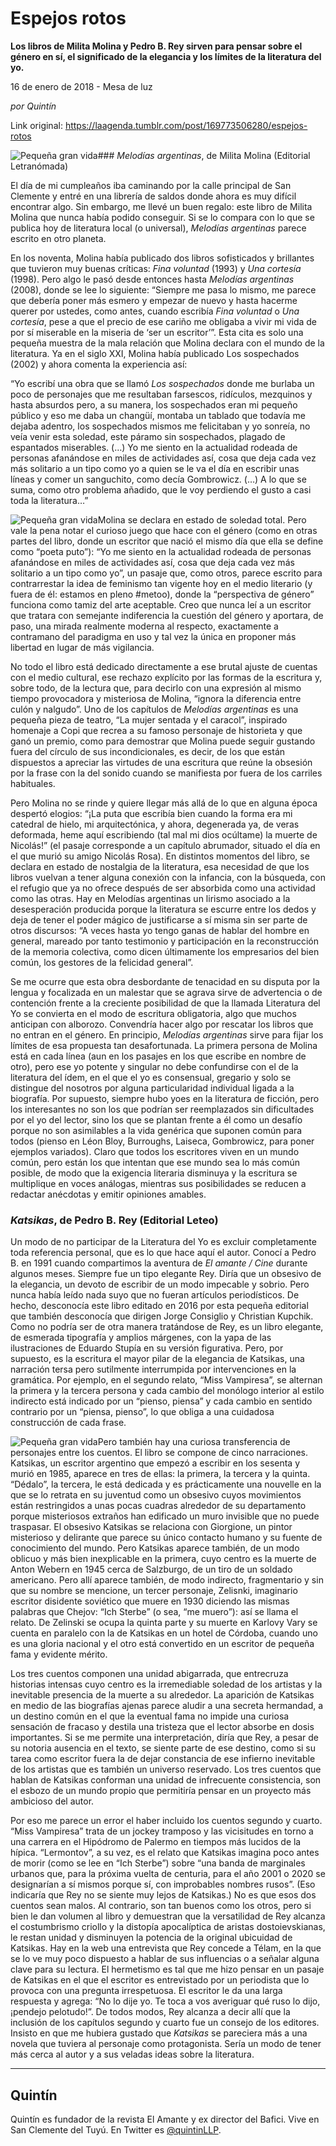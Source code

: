 # Espejos rotos

**Los libros de Milita Molina y Pedro B. Rey sirven para pensar sobre el género en sí, el significado de la elegancia y los límites de la literatura del yo.**

16 de enero de 2018 - Mesa de luz

_por Quintín_

Link original: https://laagenda.tumblr.com/post/169773506280/espejos-rotos

![Pequeña gran vida](https://64.media.tumblr.com/8f2b1aa3cdf469270b3577cebd9509d5/tumblr_inline_pk08s5ri841t6q87u_640.jpg)### *Melodías argentinas*, de Milita Molina (Editorial Letranómada)

El día de mi cumpleaños iba caminando por la calle principal de San Clemente y entré en una librería de saldos donde ahora es muy difícil encontrar algo. Sin embargo, me llevé un buen regalo: este libro de Milita Molina que nunca había podido conseguir. Si se lo compara con lo que se publica hoy de literatura local (o universal), *Melodías argentinas* parece escrito en otro planeta. 


En los noventa, Molina había publicado dos libros sofisticados y brillantes que tuvieron muy buenas críticas: *Fina voluntad* (1993) y *Una cortesía* (1998). Pero algo le pasó desde entonces hasta *Melodías argentinas* (2008), donde se lee lo siguiente: “Siempre me pasa lo mismo, me parece que debería poner más esmero y empezar de nuevo y hasta hacerme querer por ustedes, como antes, cuando escribía *Fina voluntad* o *Una cortesía*, pese a que el precio de ese cariño me obligaba a vivir mi vida de por sí miserable en la miseria de ‘ser un escritor’”. Esta cita es solo una pequeña muestra de la mala relación que Molina declara con el mundo de la literatura. Ya en el siglo XXI, Molina había publicado Los sospechados (2002) y ahora comenta la experiencia así:


“Yo escribí una obra que se llamó *Los sospechados* donde me burlaba un poco de personajes que me resultaban farsescos, ridículos, mezquinos y hasta absurdos pero, a su manera, los sospechados eran mi pequeño público y eso me daba un changüí, montaba un tablado que todavía me dejaba adentro, los sospechados mismos me felicitaban y yo sonreía, no veía venir esta soledad, este páramo sin sospechados, plagado de espantados miserables. (…) Yo me siento en la actualidad rodeada de personas afanándose en miles de actividades así, cosa que deja cada vez más solitario a un tipo como yo a quien se le va el día en escribir unas líneas y comer un sanguchito, como decía Gombrowicz. (…) A lo que se suma, como otro problema añadido, que le voy perdiendo el gusto a casi toda la literatura…”


![Pequeña gran vida](https://64.media.tumblr.com/8f2b1aa3cdf469270b3577cebd9509d5/tumblr_inline_pk08s5ri841t6q87u_250.jpg)Molina se declara en estado de soledad total. Pero vale la pena notar el curioso juego que hace con el género (como en otras partes del libro, donde un escritor que nació el mismo día que ella se define como “poeta puto”): “Yo me siento en la actualidad rodeada de personas afanándose en miles de actividades así, cosa que deja cada vez más solitario a un tipo como yo”, un pasaje que, como otros, parece escrito para contrarrestar la idea de feminismo tan vigente hoy en el medio literario (y fuera de él: estamos en pleno #metoo), donde la “perspectiva de género” funciona como tamiz del arte aceptable. Creo que nunca leí a un escritor que tratara con semejante indiferencia la cuestión del género y aportara, de paso, una mirada realmente moderna al respecto, exactamente a contramano del paradigma en uso y tal vez la única en proponer más libertad en lugar de más vigilancia. 


No todo el libro está dedicado directamente a ese brutal ajuste de cuentas con el medio cultural, ese rechazo explícito por las formas de la escritura y, sobre todo, de la lectura que, para decirlo con una expresión al mismo tiempo provocadora y misteriosa de Molina, “ignora la diferencia entre culón y nalgudo”. Uno de los capítulos de *Melodías argentinas* es una pequeña pieza de teatro, “La mujer sentada y el caracol”, inspirado homenaje a Copi que recrea a su famoso personaje de historieta y que ganó un premio, como para demostrar que Molina puede seguir gustando fuera del círculo de sus incondicionales, es decir, de los que están dispuestos a apreciar las virtudes de una escritura que reúne la obsesión por la frase con la del sonido cuando se manifiesta por fuera de los carriles habituales. 


Pero Molina no se rinde y quiere llegar más allá de lo que en alguna época despertó elogios: “¡La puta que escribía bien cuando la forma era mi catedral de hielo, mi arquitectónica, y ahora, degenerada ya, de veras deformada, heme aquí escribiendo (tal mal mi dios ocúltame) la muerte de Nicolás!” (el pasaje corresponde a un capítulo abrumador, situado el día en el que murió su amigo Nicolás Rosa). En distintos momentos del libro, se declara en estado de nostalgia de la literatura, esa necesidad de que los libros vuelvan a tener alguna conexión con la infancia, con la búsqueda, con el refugio que ya no ofrece después de ser absorbida como una actividad como las otras. Hay en Melodías argentinas un lirismo asociado a la desesperación producida porque la literatura se escurre entre los dedos y deja de tener el poder mágico de justificarse a sí misma sin ser parte de otros discursos: “A veces hasta yo tengo ganas de hablar del hombre en general, mareado por tanto testimonio y participación en la reconstrucción de la memoria colectiva, como dicen últimamente los empresarios del bien común, los gestores de la felicidad general”. 


Se me ocurre que esta obra desbordante de tenacidad en su disputa por la lengua y focalizada en un malestar que se agrava sirve de advertencia o de contención frente a la creciente posibilidad de que la llamada Literatura del Yo se convierta en el modo de escritura obligatoria, algo que muchos anticipan con alborozo. Convendría hacer algo por rescatar los libros que no entran en el género. En principio, *Melodías argentinas* sirve para fijar los límites de esa propuesta tan desafortunada. La primera persona de Molina está en cada línea (aun en los pasajes en los que escribe en nombre de otro), pero ese yo potente y singular no debe confundirse con el de la literatura del ídem, en el que el yo es consensual, gregario y solo se distingue del nosotros por alguna particularidad individual ligada a la biografía. Por supuesto, siempre hubo yoes en la literatura de ficción, pero los interesantes no son los que podrían ser reemplazados sin dificultades por el yo del lector, sino los que se plantan frente a él como un desafío porque no son asimilables a la vida genérica que suponen común para todos (pienso en Léon Bloy, Burroughs, Laiseca, Gombrowicz, para poner ejemplos variados). Claro que todos los escritores viven en un mundo común, pero están los que intentan que ese mundo sea lo más común posible, de modo que la exigencia literaria disminuya y la escritura se multiplique en voces análogas, mientras sus posibilidades se reducen a redactar anécdotas y emitir opiniones amables.


### *Katsikas*, de Pedro B. Rey (Editorial Leteo)

Un modo de no participar de la Literatura del Yo es excluir completamente toda referencia personal, que es lo que hace aquí el autor. Conocí a Pedro B. en 1991 cuando compartimos la aventura de *El amante / Cine* durante algunos meses. Siempre fue un tipo elegante Rey. Diría que un obsesivo de la elegancia, un devoto de escribir de un modo impecable y sobrio. Pero nunca había leído nada suyo que no fueran artículos periodísticos. De hecho, desconocía este libro editado en 2016 por esta pequeña editorial que también desconocía que dirigen Jorge Consiglio y Christian Kupchik. Como no podría ser de otra manera tratándose de Rey, es un libro elegante, de esmerada tipografía y amplios márgenes, con la yapa de las ilustraciones de Eduardo Stupía en su versión figurativa. Pero, por supuesto, es la escritura el mayor pilar de la elegancia de Katsikas, una narración tersa pero sutilmente interrumpida por intervenciones en la gramática. Por ejemplo, en el segundo relato, “Miss Vampiresa”, se alternan la primera y la tercera persona y cada cambio del monólogo interior al estilo indirecto está indicado por un “pienso, piensa” y cada cambio en sentido contrario por un “piensa, pienso”, lo que obliga a una cuidadosa construcción de cada frase. 


![Pequeña gran vida](https://64.media.tumblr.com/3182fda5e61bdca80ae0eff9f280c4fb/tumblr_inline_pk08s5lCoQ1t6q87u_250.jpg)Pero también hay una curiosa transferencia de personajes entre los cuentos. El libro se compone de cinco narraciones. Katsikas, un escritor argentino que empezó a escribir en los sesenta y murió en 1985, aparece en tres de ellas: la primera, la tercera y la quinta. “Dédalo”, la tercera, le está dedicada y es prácticamente una nouvelle en la que se lo retrata en su juventud como un obsesivo cuyos movimientos están restringidos a unas pocas cuadras alrededor de su departamento porque misteriosos extraños han edificado un muro invisible que no puede traspasar. El obsesivo Katsikas se relaciona con Giorgione, un pintor misterioso y delirante que parece su único contacto humano y su fuente de conocimiento del mundo. Pero Katsikas aparece también, de un modo oblicuo y más bien inexplicable en la primera, cuyo centro es la muerte de Anton Webern en 1945 cerca de Salzburgo, de un tiro de un soldado americano. Pero allí aparece también, de modo indirecto, fragmentario y sin que su nombre se mencione, un tercer personaje, Zelisnki, imaginario escritor disidente soviético que muere en 1930 diciendo las mismas palabras que Chejov: “Ich Sterbe” (o sea, “me muero”): así se llama el relato. De Zelinski se ocupa la quinta parte y su muerte en Karlovy Vary se cuenta en paralelo con la de Katsikas en un hotel de Córdoba, cuando uno es una gloria nacional y el otro está convertido en un escritor de pequeña fama y evidente mérito. 


Los tres cuentos componen una unidad abigarrada, que entrecruza historias intensas cuyo centro es la irremediable soledad de los artistas y la inevitable presencia de la muerte a su alrededor. La aparición de Katsikas en medio de las biografías ajenas parece aludir a una secreta hermandad, a un destino común en el que la eventual fama no impide una curiosa sensación de fracaso y destila una tristeza que el lector absorbe en dosis importantes. Si se me permite una interpretación, diría que Rey, a pesar de su notoria ausencia en el texto, se siente parte de ese destino, como si su tarea como escritor fuera la de dejar constancia de ese infierno inevitable de los artistas que es también un universo reservado. Los tres cuentos que hablan de Katsikas conforman una unidad de infrecuente consistencia, son el esbozo de un mundo propio que permitiría pensar en un proyecto más ambicioso del autor. 


Por eso me parece un error el haber incluido los cuentos segundo y cuarto. “Miss Vampiresa” trata de un jockey tramposo y las vicisitudes en torno a una carrera en el Hipódromo de Palermo en tiempos más lucidos de la hípica. “Lermontov”, a su vez, es el relato que Katsikas imagina poco antes de morir (como se lee en “Ich Sterbe”) sobre “una banda de marginales urbanos que, para la próxima vuelta de centuria, para el año 2001 o 2020 se designarían a sí mismos porque sí, con improbables nombres rusos”. (Eso indicaría que Rey no se siente muy lejos de Katsikas.) No es que esos dos cuentos sean malos. Al contrario, son tan buenos como los otros, pero si bien le dan volumen al libro y demuestran que la versatilidad de Rey alcanza el costumbrismo criollo y la distopía apocalíptica de aristas dostoievskianas, le restan unidad y disminuyen la potencia de la original ubicuidad de Katsikas. Hay en la web una entrevista que Rey concede a Télam, en la que se lo ve muy poco dispuesto a hablar de sus influencias o a señalar alguna clave para su lectura. El hermetismo es tal que me hizo pensar en un pasaje de Katsikas en el que el escritor es entrevistado por un periodista que lo provoca con una pregunta irrespetuosa. El escritor le da una larga respuesta y agrega: “No lo dije yo. Te toca a vos averiguar qué ruso lo dijo, ¡pendejo pelotudo!”. De todos modos, Rey alcanza a decir allí que la inclusión de los capítulos segundo y cuarto fue un consejo de los editores. Insisto en que me hubiera gustado que *Katsikas* se pareciera más a una novela que tuviera al personaje como protagonista. Sería un modo de tener más cerca al autor y a sus veladas ideas sobre la literatura. 




---

 Quintín
--------

 Quintín es fundador de la revista El Amante y ex director del Bafici. Vive en San Clemente del Tuyú. En Twitter es [@quintinLLP](https://twitter.com/quintinLLP). 

